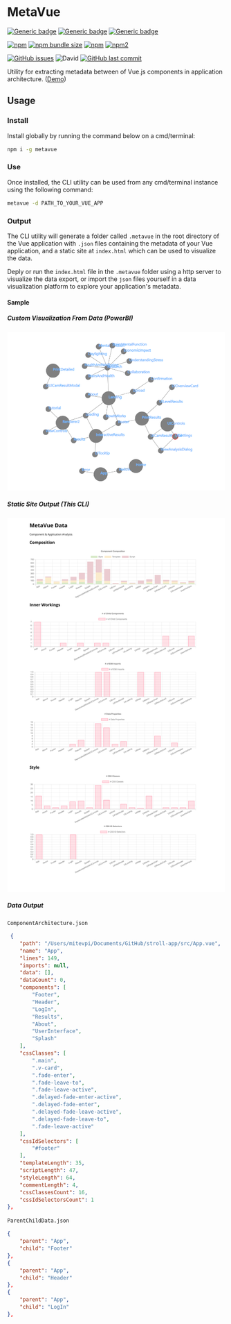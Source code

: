# MetaVue

[![Generic badge](https://img.shields.io/badge/Docs-Web-Green.svg)](https://mitevpi.github.io/metavue/)
[![Generic badge](https://img.shields.io/badge/Docs-MD-Green.svg)](docs)
[![Generic badge](https://img.shields.io/badge/Demo-Web-Green.svg)](https://metavue-demo.now.sh/)

[![npm](https://img.shields.io/npm/v/metavue.svg)](https://www.npmjs.com/package/metavue)
[![npm bundle size](https://img.shields.io/bundlephobia/min/metavue.svg)](https://bundlephobia.com/result?p=metavue)
[![npm](https://img.shields.io/npm/dw/metavue.svg)](https://www.npmjs.com/package/metavue)
[![npm2](https://img.shields.io/npm/dt/metavue.svg)](https://www.npmjs.com/package/metavue)

[![GitHub issues](https://img.shields.io/github/issues/mitevpi/metavue.svg)](https://github.com/mitevpi/metavue/issues) ![David](https://img.shields.io/david/dev/mitevpi/metavue.svg)
[![GitHub last commit](https://img.shields.io/github/last-commit/mitevpi/metavue.svg)](https://github.com/mitevpi/metavue/commits/master)

Utility for extracting metadata between of Vue.js components in
application architecture. ([Demo](https://metavue-demo.now.sh/))

## Usage

### Install

Install globally by running the command below on a cmd/terminal:

```cmd
npm i -g metavue
```

### Use

Once installed, the CLI utility can be used from any cmd/terminal instance
using the following command:

```cmd
metavue -d PATH_TO_YOUR_VUE_APP
```

### Output

The CLI utility will generate a folder called `.metavue` in the root
directory of the Vue application with `.json` files containing the
metadata of your Vue application, and a static site at `index.html`
which can be used to visualize the data.

Deply or run the `index.html` file in the `.metavue` folder using a http
server to visualize the data export, or import the `json` files yourself
in a data visualization platform to explore your application's metadata.

#### Sample

##### Custom Visualization From Data (PowerBI)

<img src="assets/images/powerbi-parent-child2.png" alt="Vue.js" width="800"/>

##### Static Site Output (This CLI)

<img src="assets/images/static-site.png" alt="Vue.js"/>

##### Data Output

`ComponentArchitecture.json`

```json
 {
    "path": "/Users/mitevpi/Documents/GitHub/stroll-app/src/App.vue",
    "name": "App",
    "lines": 149,
    "imports": null,
    "data": [],
    "dataCount": 0,
    "components": [
        "Footer",
        "Header",
        "LogIn",
        "Results",
        "About",
        "UserInterface",
        "Splash"
    ],
    "cssClasses": [
        ".main",
        ".v-card",
        ".fade-enter",
        ".fade-leave-to",
        ".fade-leave-active",
        ".delayed-fade-enter-active",
        ".delayed-fade-enter",
        ".delayed-fade-leave-active",
        ".delayed-fade-leave-to",
        ".fade-leave-active"
    ],
    "cssIdSelectors": [
        "#footer"
    ],
    "templateLength": 35,
    "scriptLength": 47,
    "styleLength": 64,
    "commentLength": 4,
    "cssClassesCount": 16,
    "cssIdSelectorsCount": 1
},
```

`ParentChildData.json`

```json
{
    "parent": "App",
    "child": "Footer"
},
{
    "parent": "App",
    "child": "Header"
},
{
    "parent": "App",
    "child": "LogIn"
},
```
